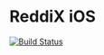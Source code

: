 # ReddiX iOS

[![Build Status](https://travis-ci.org/jjgp/ReddiX-iOS.svg?branch=master)](https://api.travis-ci.org/jjgp/ReddiX-iOS.svg)

